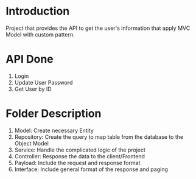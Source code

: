 # Introduction 
Project that provides the API to get the user's information that apply MVC Model with custom pattern.

# API Done
1. Login
2. Update User Password
3. Get User by ID

# Folder Description
1. Model: Create necessary Entity
2. Repository: Create the query to map table from the database to the Object Model
3. Service: Handle the complicated logic of the project
4. Controller: Response the data to the client/Frontend
5. Payload: Include the request and response format
6. Interface: Include general format of the response and paging